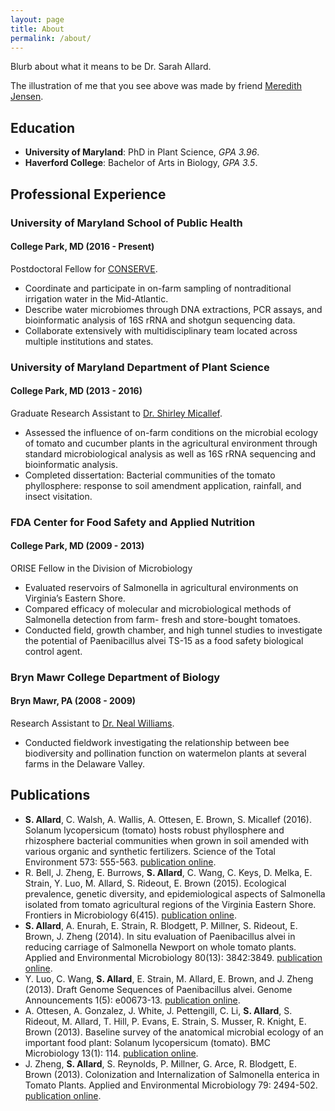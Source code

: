 ```yaml
---
layout: page
title: About
permalink: /about/
---
```


Blurb about what it means to be Dr. Sarah Allard.

The illustration of me that you see above was made by friend
[Meredith Jensen](http://meredithjensen.com).

## Education

* **University of Maryland**: PhD in Plant Science, *GPA 3.96*.
* **Haverford College**: Bachelor of Arts in Biology, *GPA 3.5*.

## Professional Experience

### University of Maryland School of Public Health
#### College Park, MD (2016 - Present)
Postdoctoral Fellow for [CONSERVE](http://conservewaterforfood.org/).

* Coordinate and participate in on-farm sampling of nontraditional irrigation
  water in the Mid-Atlantic.
* Describe water microbiomes through DNA extractions, PCR assays, and
  bioinformatic analysis of 16S rRNA and shotgun sequencing data.
* Collaborate extensively with multidisciplinary team located across multiple
  institutions and states.

### University of Maryland Department of Plant Science
#### College Park, MD (2013 - 2016)
Graduate Research Assistant to [Dr. Shirley Micallef](https://psla.umd.edu/people/dr-shirley-micallef).

* Assessed the influence of on-farm conditions on the microbial ecology of
  tomato and cucumber plants in the agricultural environment through standard
  microbiological analysis as well as 16S rRNA sequencing and bioinformatic
  analysis.
* Completed dissertation: Bacterial communities of the tomato phyllosphere:
  response to soil amendment application, rainfall, and insect visitation.

### FDA Center for Food Safety and Applied Nutrition
#### College Park, MD (2009 - 2013)
ORISE Fellow in the Division of Microbiology

* Evaluated reservoirs of Salmonella in agricultural environments on Virginia’s
  Eastern Shore.
* Compared efficacy of molecular and microbiological methods of Salmonella
  detection from farm- fresh and store-bought tomatoes.
* Conducted field, growth chamber, and high tunnel studies to investigate the
  potential of Paenibacillus alvei TS-15 as a food safety biological control
  agent.

### Bryn Mawr College Department of Biology
#### Bryn Mawr, PA (2008 - 2009)
Research Assistant to [Dr. Neal Williams](http://entomology.ucdavis.edu/Faculty/Neal_M_Williams/).

* Conducted fieldwork investigating the relationship between bee biodiversity
  and pollination function on watermelon plants at several farms in the
  Delaware Valley.


## Publications

* **S. Allard**, C. Walsh, A. Wallis, A. Ottesen, E. Brown, S. Micallef (2016).
  Solanum lycopersicum (tomato) hosts robust phyllosphere and rhizosphere
  bacterial communities when grown in soil amended with various organic and
  synthetic fertilizers. Science of the Total Environment 573: 555-563.
  [publication online](https://www.ncbi.nlm.nih.gov/pubmed/27580466).
* R. Bell, J. Zheng, E. Burrows, **S. Allard**, C. Wang, C. Keys, D. Melka, E.
  Strain, Y. Luo, M. Allard, S. Rideout, E. Brown (2015). Ecological
  prevalence, genetic diversity, and epidemiological aspects of Salmonella
  isolated from tomato agricultural regions of the Virginia Eastern Shore.
  Frontiers in Microbiology 6(415).
  [publication online](https://www.ncbi.nlm.nih.gov/pubmed/25999938).
* **S. Allard**, A. Enurah, E. Strain, R. Blodgett, P. Millner, S. Rideout, E.
  Brown, J. Zheng (2014). In situ evaluation of Paenibacillus alvei in reducing
  carriage of Salmonella Newport on whole tomato plants. Applied and
  Environmental Microbiology 80(13): 3842:3849.
  [publication online](https://www.ncbi.nlm.nih.gov/pubmed/24747888).
* Y. Luo, C. Wang, **S. Allard**, E. Strain, M. Allard, E. Brown, and J. Zheng
  (2013). Draft Genome Sequences of Paenibacillus alvei. Genome Announcements
  1(5): e00673-13.
  [publication online](https://www.ncbi.nlm.nih.gov/pmc/articles/PMC3757446/).
* A. Ottesen, A. Gonzalez, J. White, J. Pettengill, C. Li, **S. Allard**, S.
  Rideout, M. Allard, T. Hill, P. Evans, E. Strain, S. Musser, R. Knight, E.
  Brown (2013). Baseline survey of the anatomical microbial ecology of an
  important food plant: Solanum lycopersicum (tomato). BMC Microbiology 13(1):
  114.
  [publication online](https://bmcmicrobiol.biomedcentral.com/articles/10.1186/1471-2180-13-114).
* J. Zheng, **S. Allard**, S. Reynolds, P. Millner, G. Arce, R. Blodgett, E.
  Brown (2013). Colonization and Internalization of Salmonella enterica in
  Tomato Plants. Applied and Environmental Microbiology 79: 2494-502.
  [publication online](http://aem.asm.org/content/79/8/2494.full).
